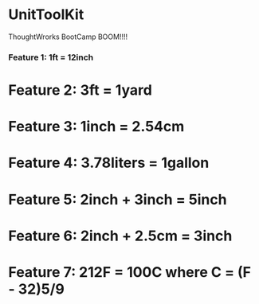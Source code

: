 # UnitToolKit

ThoughtWrorks BootCamp BOOM!!!!

### Feature 1: 1ft = 12inch
# Feature 2: 3ft = 1yard
# Feature 3: 1inch = 2.54cm
# Feature 4: 3.78liters = 1gallon
# Feature 5: 2inch + 3inch = 5inch
# Feature 6: 2inch + 2.5cm = 3inch
# Feature 7: 212F = 100C where C = (F - 32)5/9
